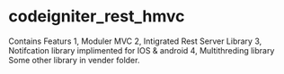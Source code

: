 # codeigniter_rest_hmvc
Contains Featurs 
1, Moduler MVC
2, Intigrated Rest Server Library
3, Notifcation library implimented for IOS & android
4, Multithreding library
Some other library in vender folder. 
